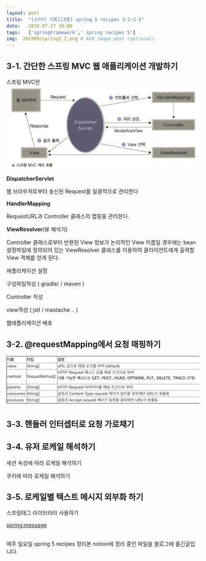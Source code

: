 ```yaml
---
layout: post
title:  "[스터디 기록][3장] spring 5 recipes 3-1~3-5"
date:   2019-07-27 10:00
tags:	['springFramework',' spring recipes 5']
img:  201909/spring3_2.png # Add image post (optional)
---
```



## 3-1. 간단한 스프링 MVC 웹 애플리케이션 개발하기

스프링 MVC란
<img src="/assets/img/201909/spring3_1.png" />

**DispatcherServlet**

웹 브라우저로부터 송신된 Request를 일괄적으로 관리한다

**HandlerMapping**

RequestURL과 Controller 클래스의 맵핑을 관리한다.

**ViewResolver**(뷰 해석기)

Controller 클래스로부터 반환된 View 정보가 논리적인 View 이름일 경우에는 bean 설정파일에 정의되어 있는 ViewResolver 클래스를 이용하여 클라이언트에게 출력할 View 객체를 얻게 된다.

애플리케이션 설정

구성파일작성 ( gradle/ / maven )

Controller 작성

view작성 ( jstl / mastache .. )

웹애플리케이션 배포

## 3-2. @requestMapping에서 요청 매핑하기

<img src="/assets/img/201909/spring3_2.png" />

## 3-3. 핸들러 인터셉터로 요청 가로채기

## 3-4. 유저 로케일 해석하기

세션 속성에 따라 로케일 해석하기

쿠키에 따라 로케일 해석하기

## 3-5. 로케일별 텍스트 메시지 외부화 하기

스프링태그 라이브러리 사용하기

<spring:message>
## 
매주 일요일 spring 5 recipes  정리본 
notion에 정리 중인 파일을 블로그에 옮긴글입니다.